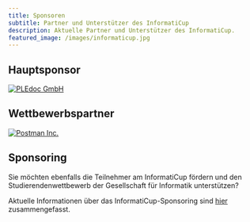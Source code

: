 ```yaml
---
title: Sponsoren
subtitle: Partner und Unterstützer des InformatiCup
description: Aktuelle Partner und Unterstützer des InformatiCup.
featured_image: /images/informaticup.jpg
---
```


## Hauptsponsor

<a href="https://pledoc.de/">
<img border="0" alt="PLEdoc GmbH" src="/images/sponsors/pledoc400.png">
</a>
</p>


## Wettbewerbspartner

<a href="http://www.postman.com/">
<img border="0" alt="	Postman Inc." src="/images/sponsors/postman.png">
</a>
</p>

## Sponsoring

Sie möchten ebenfalls die Teilnehmer am InformatiCup fördern und den Studierendenwettbewerb der Gesellschaft für Informatik unterstützen?

Aktuelle Informationen über das InformatiCup-Sponsoring sind [hier](https://github.com/informatiCup/informatiCup2024/blob/72c720fe7764ceebf4a7da81de1f2fe3a7965b4d/Sponsoring.pdf) zusammengefasst.
